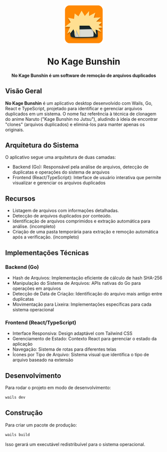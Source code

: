 <br>
<div align="center">
  <img src="./build/appicon.png" width="128"/>
  <h1 align="center">No Kage Bunshin</h1>
  <p align="center"><strong>No Kage Bunshin é um software de remoção de arquivos duplicados</strong></p>

</div>

## Visão Geral

**No Kage Bunshin** é um aplicativo desktop desenvolvido com Wails, Go, React e TypeScript, projetado para identificar e gerenciar arquivos duplicados em um sistema. O nome faz referência à técnica de clonagem do anime Naruto ("Kage Bunshin no Jutsu"), aludindo à ideia de encontrar "clones" (arquivos duplicados) e eliminá-los para manter apenas os originais.

## Arquitetura do Sistema
O aplicativo segue uma arquitetura de duas camadas:

- Backend (Go): Responsável pela análise de arquivos, detecção de duplicatas e operações do sistema de arquivos
- Frontend (React/TypeScript): Interface de usuário interativa que permite visualizar e gerenciar os arquivos duplicados

## Recursos

- Listagem de arquivos com informações detalhadas.
- Detecção de arquivos duplicados por conteúdo.
- Identificação de arquivos comprimidos e extração automática para análise. (incompleto)
- Criação de uma pasta temporária para extração e remoção automática após a verificação. (incompleto)

## Implementações Técnicas
### Backend (Go)
- Hash de Arquivos: Implementação eficiente de cálculo de hash SHA-256
- Manipulação do Sistema de Arquivos: APIs nativas do Go para operações em arquivos
- Detecção de Data de Criação: Identificação do arquivo mais antigo entre duplicatas
- Movimentação para Lixeira: Implementações específicas para cada sistema operacional

### Frontend (React/TypeScript)
- Interface Responsiva: Design adaptável com Tailwind CSS
- Gerenciamento de Estado: Contexto React para gerenciar o estado da aplicação
- Navegação: Sistema de rotas para diferentes telas
- Ícones por Tipo de Arquivo: Sistema visual que identifica o tipo de arquivo baseado na extensão

## Desenvolvimento

Para rodar o projeto em modo de desenvolvimento:

```bash
wails dev
```

## Construção
Para criar um pacote de produção:

```bash
wails build
```

Isso gerará um executável redistribuível para o sistema operacional.

